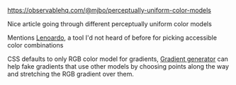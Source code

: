 https://observablehq.com/@mjbo/perceptually-uniform-color-models

Nice article going through different perceptually uniform color models

Mentions [Lenoardo](https://leonardocolor.io/?colorKeys=%236fa7ff&base=ffffff&ratios=3%2C4.5&mode=CAM02), a tool I'd not heard of before for picking accessible color combinations

CSS defaults to only RGB color model for gradients, [Gradient generator](https://www.joshwcomeau.com/css/make-beautiful-gradients/) can help fake gradients that use other models by choosing points along the way and stretching the RGB gradient over them.